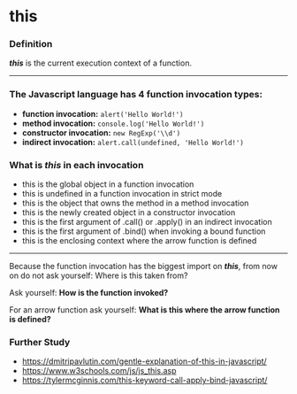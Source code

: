 # this

### Definition

**_this_** is the current execution context of a function.

---

### The Javascript language has 4 function invocation types:

- **function invocation:** `alert('Hello World!')`
- **method invocation:** `console.log('Hello World!')`
- **constructor invocation:** `new RegExp('\\d')`
- **indirect invocation:** `alert.call(undefined, 'Hello World!')`

### What is _this_ in each invocation

- this is the global object in a function invocation
- this is undefined in a function invocation in strict mode
- this is the object that owns the method in a method invocation
- this is the newly created object in a constructor invocation
- this is the first argument of .call() or .apply() in an indirect invocation
- this is the first argument of .bind() when invoking a bound function
- this is the enclosing context where the arrow function is defined

---

Because the function invocation has the biggest import on **_this_**, from now on do not ask yourself: Where is this taken from?

Ask yourself:
**How is the function invoked?**

For an arrow function ask yourself:
**What is this where the arrow function is defined?**

### Further Study

- https://dmitripavlutin.com/gentle-explanation-of-this-in-javascript/
- https://www.w3schools.com/js/js_this.asp
- https://tylermcginnis.com/this-keyword-call-apply-bind-javascript/

